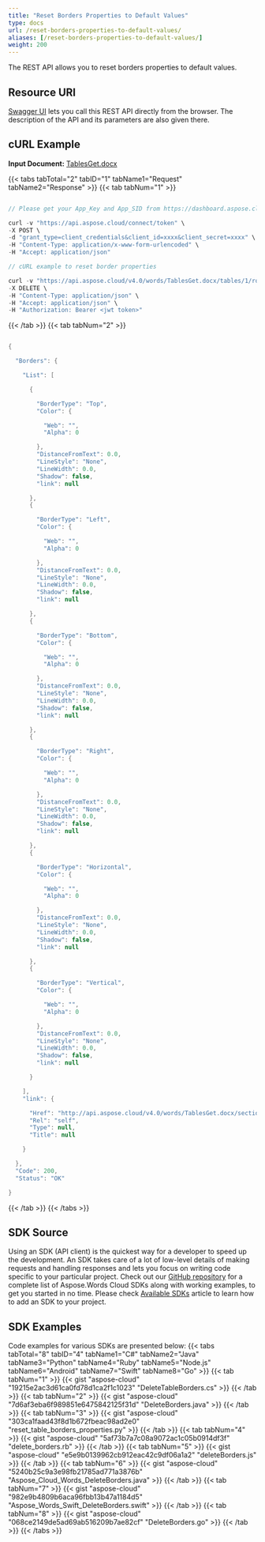 ```yaml
---
title: "Reset Borders Properties to Default Values"
type: docs
url: /reset-borders-properties-to-default-values/
aliases: [/reset-borders-properties-to-default-values/]
weight: 200
---
```


The REST API allows you to reset borders properties to default values. 

## Resource URI

[Swagger UI](https://apireference.aspose.cloud/words/#/Borders/DeleteBorders) lets you call this REST API directly from the browser. The description of the API and its parameters are also given there.

## cURL Example

**Input Document:** [TablesGet.docx](attachments/885355/1180119.docx)

{{< tabs tabTotal="2" tabID="1" tabName1="Request" tabName2="Response" >}}
{{< tab tabNum="1" >}}

```java

// Please get your App_Key and App_SID from https://dashboard.aspose.cloud/#/apps. Place your App_Key in "client_secret" and App_SID in "client_id" argument.

curl -v "https://api.aspose.cloud/connect/token" \
-X POST \
-d "grant_type=client_credentials&client_id=xxxx&client_secret=xxxx" \
-H "Content-Type: application/x-www-form-urlencoded" \
-H "Accept: application/json"

// cURL example to reset border properties

curl -v "https://api.aspose.cloud/v4.0/words/TablesGet.docx/tables/1/rows/0/borders" \
-X DELETE \
-H "Content-Type: application/json" \
-H "Accept: application/json" \
-H "Authorization: Bearer <jwt token>"

```

{{< /tab >}}
{{< tab tabNum="2" >}}

```java

{

  "Borders": {

    "List": [

      {

        "BorderType": "Top",
        "Color": {

          "Web": "",
          "Alpha": 0

        },
        "DistanceFromText": 0.0,
        "LineStyle": "None",
        "LineWidth": 0.0,
        "Shadow": false,
        "link": null

      },
      {

        "BorderType": "Left",
        "Color": {

          "Web": "",
          "Alpha": 0

        },
        "DistanceFromText": 0.0,
        "LineStyle": "None",
        "LineWidth": 0.0,
        "Shadow": false,
        "link": null

      },
      {

        "BorderType": "Bottom",
        "Color": {

          "Web": "",
          "Alpha": 0

        },
        "DistanceFromText": 0.0,
        "LineStyle": "None",
        "LineWidth": 0.0,
        "Shadow": false,
        "link": null

      },
      {

        "BorderType": "Right",
        "Color": {

          "Web": "",
          "Alpha": 0

        },
        "DistanceFromText": 0.0,
        "LineStyle": "None",
        "LineWidth": 0.0,
        "Shadow": false,
        "link": null

      },
      {

        "BorderType": "Horizontal",
        "Color": {

          "Web": "",
          "Alpha": 0

        },
        "DistanceFromText": 0.0,
        "LineStyle": "None",
        "LineWidth": 0.0,
        "Shadow": false,
        "link": null

      },
      {

        "BorderType": "Vertical",
        "Color": {

          "Web": "",
          "Alpha": 0

        },
        "DistanceFromText": 0.0,
        "LineStyle": "None",
        "LineWidth": 0.0,
        "Shadow": false,
        "link": null

      }

    ],
    "link": {

      "Href": "http://api.aspose.cloud/v4.0/words/TablesGet.docx/sections/0/tables/1/rows/0/borders",
      "Rel": "self",
      "Type": null,
      "Title": null

    }

  },
  "Code": 200,
  "Status": "OK"

}

```

{{< /tab >}}
{{< /tabs >}}

## SDK Source

Using an SDK (API client) is the quickest way for a developer to speed up the development. An SDK takes care of a lot of low-level details of making requests and handling responses and lets you focus on writing code specific to your particular project. Check out our [GitHub repository](https://github.com/aspose-words-cloud) for a complete list of Aspose.Words Cloud SDKs along with working examples, to get you started in no time. Please check [Available SDKs](/available-sdks/) article to learn how to add an SDK to your project.

## SDK Examples

Code examples for various SDKs are presented below:
{{< tabs tabTotal="8" tabID="4" tabName1="C#" tabName2="Java" tabName3="Python" tabName4="Ruby" tabName5="Node.js" tabName6="Android" tabName7="Swift" tabName8="Go" >}}
{{< tab tabNum="1" >}}
{{< gist "aspose-cloud" "19215e2ac3d61ca0fd78d1ca2f1c1023" "DeleteTableBorders.cs" >}}
{{< /tab >}}
{{< tab tabNum="2" >}}
{{< gist "aspose-cloud" "7d6af3eba6f989851e6475842125f31d" "DeleteBorders.java" >}}
{{< /tab >}}
{{< tab tabNum="3" >}}
{{< gist "aspose-cloud" "303ca1faad43f8d1b672fbeac98ad2e0" "reset_table_borders_properties.py" >}}
{{< /tab >}}
{{< tab tabNum="4" >}}
{{< gist "aspose-cloud" "5af73b7a7c08a9072ac1c05b0914df3f" "delete_borders.rb" >}}
{{< /tab >}}
{{< tab tabNum="5" >}}
{{< gist "aspose-cloud" "e5e9b0139962cb912eac42c9df06a1a2" "deleteBorders.js" >}}
{{< /tab >}}
{{< tab tabNum="6" >}}
{{< gist "aspose-cloud" "5240b25c9a3e98fb21785ad771a3876b" "Aspose_Cloud_Words_DeleteBorders.java" >}}
{{< /tab >}}
{{< tab tabNum="7" >}}
{{< gist "aspose-cloud" "982e9b4809b6aca96fbb13b47a1184d5" "Aspose_Words_Swift_DeleteBorders.swift" >}}
{{< /tab >}}
{{< tab tabNum="8" >}}
{{< gist "aspose-cloud" "068ce2149de5ad69ab516209b7ae82cf" "DeleteBorders.go" >}}
{{< /tab >}}
{{< /tabs >}}
